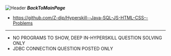  ![Header](https://icons.iconarchive.com/icons/graphicloads/100-flat-2/24/arrow-back-icon.png "Header") ***BackToMainPage***
 
 - https://github.com/Z-dip/Hyperskill--Java-SQL-JS-HTML-CSS--Problems
 
 -----------------------------------------------------------------------------------------------------------------------------

- NO PROGRAMS TO SHOW, DEEP IN-HYPERSKILL QUESTION SOLVING ONLY
- JDBC CONNECTION QUESTION POSTED ONLY

